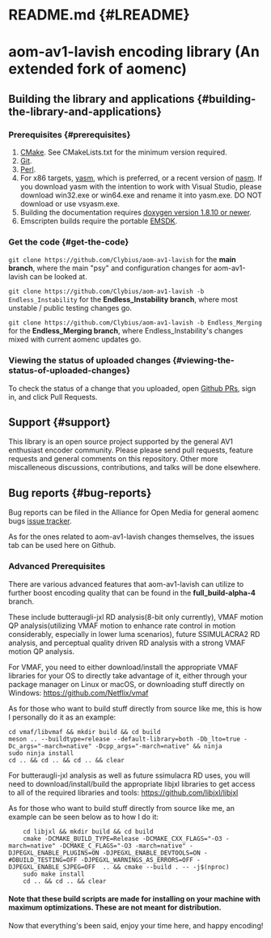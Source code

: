 README.md                {#LREADME}
=========
# aom-av1-lavish encoding library (An extended fork of aomenc)

## Building the library and applications {#building-the-library-and-applications}

### Prerequisites {#prerequisites}

 1. [CMake](https://cmake.org). See CMakeLists.txt for the minimum version
    required.
 2. [Git](https://git-scm.com/).
 3. [Perl](https://www.perl.org/).
 4. For x86 targets, [yasm](http://yasm.tortall.net/), which is preferred, or a
    recent version of [nasm](http://www.nasm.us/). If you download yasm with
    the intention to work with Visual Studio, please download win32.exe or
    win64.exe and rename it into yasm.exe. DO NOT download or use vsyasm.exe.
 5. Building the documentation requires
   [doxygen version 1.8.10 or newer](http://doxygen.org).
 6. Emscripten builds require the portable
   [EMSDK](https://kripken.github.io/emscripten-site/index.html).

### Get the code {#get-the-code}
`git clone https://github.com/Clybius/aom-av1-lavish` for the **main branch**, where the main "psy" and configuration changes for aom-av1-lavish can be looked at.

`git clone https://github.com/Clybius/aom-av1-lavish -b Endless_Instability` for the **Endless_Instability branch**, where most unstable / public testing changes go.

`git clone https://github.com/Clybius/aom-av1-lavish -b Endless_Merging` for the **Endless_Merging branch**, where Endless_Instability's changes mixed with current aomenc updates go.

### Viewing the status of uploaded changes {#viewing-the-status-of-uploaded-changes}

To check the status of a change that you uploaded, open
[Github PRs](https://github.com/Clybius/aom-av1-lavish/pulls), sign in, and click Pull Requests.

## Support {#support}

This library is an open source project supported by the general AV1 enthusiast encoder community. Please
please send pull requests, feature requests and general comments on this repository.
Other more miscalleneous discussions, contributions, and talks will be done elsewhere.


## Bug reports {#bug-reports}

Bug reports can be filed in the Alliance for Open Media for general aomenc bugs
[issue tracker](https://bugs.chromium.org/p/aomedia/issues/list).

As for the ones related to aom-av1-lavish changes themselves, the issues tab can be used here on Github.

### Advanced Prerequisites

There are various advanced features that aom-av1-lavish can utilize to further boost encoding quality that can be found in the **full_build-alpha-4** branch.

These include butteraugli-jxl RD analysis(8-bit only currently), VMAF motion QP analysis(utilizing VMAF motion to enhance rate control in motion considerably, especially in lower luma scenarios), future SSIMULACRA2 RD analysis, and perceptual quality driven RD analysis with a strong VMAF motion QP analysis.

For VMAF, you need to either download/install the appropriate VMAF libraries for your OS to directly take advantage of it, either through your package manager on Linux or macOS, or downloading stuff directly on Windows:
https://github.com/Netflix/vmaf

As for those who want to build stuff directly from source like me, this is how I personally do it as an example:
```git clone https://github.com/Netflix/vmaf
cd vmaf/libvmaf && mkdir build && cd build
meson .. --buildtype=release --default-library=both -Db_lto=true -Dc_args="-march=native" -Dcpp_args="-march=native" && ninja
sudo ninja install
cd .. && cd .. && cd .. && clear
```

For butteraugli-jxl analysis as well as future ssimulacra RD uses, you will need to download/install/build the appropriate libjxl libraries to get access to all of the required libraries and tools:
https://github.com/libjxl/libjxl

As for those who want to build stuff directly from source like me, an example can be seen below as to how I do it:
```git clone https://github.com/BlueSwordM/libjxl --recursive
    cd libjxl && mkdir build && cd build
    cmake -DCMAKE_BUILD_TYPE=Release -DCMAKE_CXX_FLAGS="-O3 -march=native" -DCMAKE_C_FLAGS="-O3 -march=native" -DJPEGXL_ENABLE_PLUGINS=ON -DJPEGXL_ENABLE_DEVTOOLS=ON -#DBUILD_TESTING=OFF -DJPEGXL_WARNINGS_AS_ERRORS=OFF -DJPEGXL_ENABLE_SJPEG=OFF  .. && cmake --build . -- -j$(nproc)
    sudo make install
    cd .. && cd .. && clear
```

#### Note that these build scripts are made for installing on your machine with maximum optimizations. These are not meant for distribution.

Now that everything's been said, enjoy your time here, and happy encoding!

